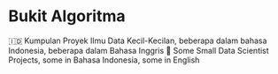 # Bukit Algoritma
🇮🇩 Kumpulan Proyek Ilmu Data Kecil-Kecilan, beberapa dalam bahasa Indonesia, beberapa dalam Bahasa Inggris
🏴󠁧󠁢󠁥󠁮󠁧󠁿 Some Small Data Scientist Projects, some in Bahasa Indonesia, some in English
